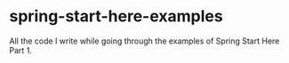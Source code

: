 # spring-start-here-examples
All the code I write while going through the examples of Spring Start Here Part 1.
